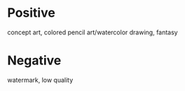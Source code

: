 # Positive
concept art, colored pencil art/watercolor drawing, fantasy

# Negative
watermark, low quality
